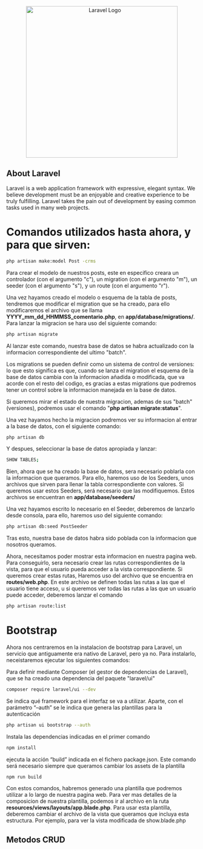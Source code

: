 <p align="center"><a href="https://laravel.com" target="_blank"><img src="https://raw.githubusercontent.com/laravel/art/master/logo-lockup/5%20SVG/2%20CMYK/1%20Full%20Color/laravel-logolockup-cmyk-red.svg" width="400" alt="Laravel Logo"></a></p>

## About Laravel

Laravel is a web application framework with expressive, elegant syntax. We believe development must be an enjoyable and creative experience to be truly fulfilling. Laravel takes the pain out of development by easing common tasks used in many web projects.

# Comandos utilizados hasta ahora, y para que sirven: 

```bash
php artisan make:model Post -crms
```
Para crear el modelo de nuestros posts, este en especifico creara un controlador (con el argumento "c"), un migration (con el argumento "m"), un seeder (con el argumento "s"), y un route (con el argumento "r").

Una vez hayamos creado el modelo o esquema de la tabla de posts, tendremos que modificar el migration que se ha creado, para ello modificaremos el archivo que se llama **YYYY\_mm\_dd\_HHMMSS\_comentario.php**, en **app/database/migrations/**. 
Para lanzar la migracion se hara uso del siguiente comando: 

```bash
php artisan migrate
```
Al lanzar este comando, nuestra base de datos se habra actualizado con la informacion correspondiente del ultimo "batch".

Los migrations se pueden definir como un sistema de control de versiones: lo que esto significa es que, cuando se lanza el migration el esquema de la base de datos cambia con la informacion añadida o modificada, que va acorde con el resto del 
codigo, es gracias a estas migrations que podremos tener un control sobre la informacion manejada en la base de datos.

Si queremos mirar el estado de nuestra migracion, ademas de sus "batch" (versiones), podremos usar el comando "**php artisan migrate:status**".

Una vez hayamos hecho la migracion podremos ver su informacion al entrar a la base de datos, con el siguiente comando: 
```bash
php artisan db
```
Y despues, seleccionar la base de datos apropiada y lanzar:
```bash
SHOW TABLES;
```

Bien, ahora que se ha creado la base de datos, sera necesario poblarla con la informacion que queramos. Para ello, haremos uso de los Seeders, unos archivos que sirven para llenar la tabla correspondiente con valores. Si queremos usar estos 
Seeders, será necesario que las modifiquemos. Estos archivos se encuentran en **app/database/seeders/**

Una vez hayamos escrito lo necesario en el Seeder, deberemos de lanzarlo desde consola, para ello, haremos uso del siguiente comando:
```bash
php artisan db:seed PostSeeder
```
Tras esto, nuestra base de datos habra sido poblada con la informacion que nosotros queramos.

Ahora, necesitamos poder mostrar esta informacion en nuestra pagina web. Para conseguirlo, sera necesario crear las rutas correspondientes de la vista, para que el usuario pueda acceder a la vista correspondiente. Si queremos crear estas rutas,
Haremos uso del archivo que se encuentra en **routes/web.php**. En este archivo se definen todas las rutas a las que el usuario tiene acceso, u si queremos ver todas las rutas a las que un usuario puede acceder, deberemos lanzar el comando 
```bash
php artisan route:list
```

# Bootstrap

Ahora nos centraremos en la instalacion de bootstrap para Laravel, un servicio que antiguamente era nativo de Laravel, pero ya no. Para instalarlo, neceistaremos ejecutar los siguientes comandos: 

Para definir mediante Composer (el gestor de dependencias de Laravel), que se ha creado una dependencia del paquete "laravel/ui"
```bash
composer require laravel/ui --dev
```

Se indica qué framework para el interfaz se va a utilizar. Aparte, con el parámetro “–auth” se le indica que genera las plantillas para la autenticación
```bash
php artisan ui bootstrap --auth
```

Instala las dependencias indicadas en el primer comando
```bash
npm install
```

ejecuta la acción “build” indicada en el fichero package.json. Este comando será necesario siempre que queramos cambiar los assets de la plantilla 
```bash
npm run build
```

Con estos comandos, habremos generado una plantilla que podremos utilizar a lo largo de nuestra pagina web. Para ver mas detalles de la composicion de nuestra plantilla, podemos ir al archivo en la ruta  **resources/views/layouts/app.blade.php**.
Para usar esta plantilla, deberemos cambiar el archivo de la vista que queramos que incluya esta estructura. Por ejemplo, para ver la vista modificada de show.blade.php

## Metodos CRUD
